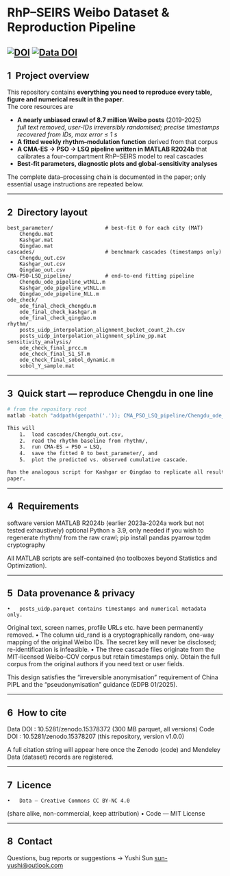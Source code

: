 # RhP–SEIRS Weibo Dataset & Reproduction Pipeline  
[![DOI](https://zenodo.org/badge/DOI/10.5281/zenodo.15378207.svg)](https://doi.org/10.5281/zenodo.15378207)
[![Data DOI](https://zenodo.org/badge/DOI/10.5281/zenodo.15378372.svg)](https://doi.org/10.5281/zenodo.15378372)
---

## 1 Project overview
This repository contains **everything you need to reproduce every table, figure and
numerical result in the paper**.  
The core resources are

* **A nearly unbiased crawl of 8.7 million Weibo posts** (2019-2025)  
  *full text removed, user-IDs irreversibly randomised; precise timestamps recovered from
IDs, max error ≤ 1 s*  
* **A fitted weekly rhythm–modulation function** derived from that corpus  
* **A CMA-ES → PSO → LSQ pipeline written in MATLAB R2024b** that calibrates a four-compartment
RhP–SEIRS model to real cascades  
* **Best-fit parameters, diagnostic plots and global-sensitivity analyses**

The complete data–processing chain is documented in the paper; only essential usage
instructions are repeated below.

---

## 2 Directory layout

```text
best_parameter/                 # best-fit θ for each city (MAT)
    Chengdu.mat
    Kashgar.mat
    Qingdao.mat
cascades/                       # benchmark cascades (timestamps only)
    Chengdu_out.csv
    Kashgar_out.csv
    Qingdao_out.csv
CMA-PSO-LSQ_pipeline/           # end-to-end fitting pipeline
    Chengdu_ode_pipeline_wtNLL.m
    Kashgar_ode_pipeline_wtNLL.m
    Qingdao_ode_pipeline_NLL.m
ode_check/
    ode_final_check_chengdu.m
    ode_final_check_kashgar.m
    ode_final_check_qingdao.m
rhythm/
    posts_uidp_interpolation_alignment_bucket_count_2h.csv
    posts_uidp_interpolation_alignment_spline_pp.mat
sensitivity_analysis/
    ode_check_final_prcc.m
    ode_check_final_S1_ST.m
    ode_check_final_sobol_dynamic.m
    sobol_Y_sample.mat
```

---

## 3 Quick start — reproduce Chengdu in one line

```bash
# from the repository root
matlab -batch "addpath(genpath('.')); CMA_PSO_LSQ_pipeline/Chengdu_ode_pipeline_wtNLL"

This will
	1.	load cascades/Chengdu_out.csv,
	2.	read the rhythm baseline from rhythm/,
	3.	run CMA-ES → PSO → LSQ,
	4.	save the fitted θ to best_parameter/, and
	5.	plot the predicted vs. observed cumulative cascade.

Run the analogous script for Kashgar or Qingdao to replicate all results in the
paper.
```

---

## 4 Requirements

software	version
MATLAB	R2024b (earlier 2023a-2024a work but not tested exhaustively)
optional Python	≥ 3.9, only needed if you wish to regenerate rhythm/ from the raw crawl; pip install pandas pyarrow tqdm cryptography

All MATLAB scripts are self-contained (no toolboxes beyond Statistics and
Optimization).

---

## 5 Data provenance & privacy
	•	posts_uidp.parquet contains timestamps and numerical metadata only.
Original text, screen names, profile URLs etc. have been permanently removed.
	•	The column uid_rand is a cryptographically random, one-way mapping of the original
Weibo IDs.
The secret key will never be disclosed; re-identification is infeasible.
	•	The three cascade files originate from the MIT-licensed Weibo-COV corpus but retain
timestamps only.
Obtain the full corpus from the original authors if you need text or user fields.

This design satisfies the “irreversible anonymisation” requirement of China PIPL and the
“pseudonymisation” guidance (EDPB 01/2025).

---

## 6 How to cite

Data DOI  : 10.5281/zenodo.15378372   (300 MB parquet, all versions)
Code DOI  : 10.5281/zenodo.15378207   (this repository, version v1.0.0)

A full citation string will appear here once the Zenodo (code) and Mendeley Data
(dataset) records are registered.

---

## 7 Licence
	•	Data — Creative Commons CC BY-NC 4.0
(share alike, non-commercial, keep attribution)
	•	Code — MIT License

---

## 8 Contact

Questions, bug reports or suggestions → Yushi Sun
sun-yushi@outlook.com

